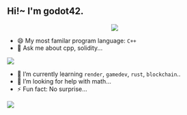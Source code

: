 
<h2> Hi!~ I'm godot42.</h2>

<div align="center">
 <div>
    <img   src="https://komarev.com/ghpvc/?username=godotc"></img>
 </div>
</div>


<!-- - 🔭 I’m currently working on `GameDev` and `Blockchian`...
- 👯 I’m looking to collaborate on `gamedev` or `backend`... 


- 📫 How to reach me:... -->

- 😄 My most familar program language: `C++` 
- 💬 Ask me about cpp, solidity...
 <div>
   <img   src="https://github-readme-stats.vercel.app/api/top-langs/?username=godotc&layout=compact"></img>
 </div>
 

- 🌱 I’m currently learning `render`, `gamedev`, `rust`, `blockchain`..
- 🤔 I’m looking for help with math...
- ⚡ Fun fact: No surprise...


 <div>
    <img   src="https://github-readme-stats.vercel.app/api?username=godotc&show_icons=true&theme=tokyonight"></img>
 </div>








